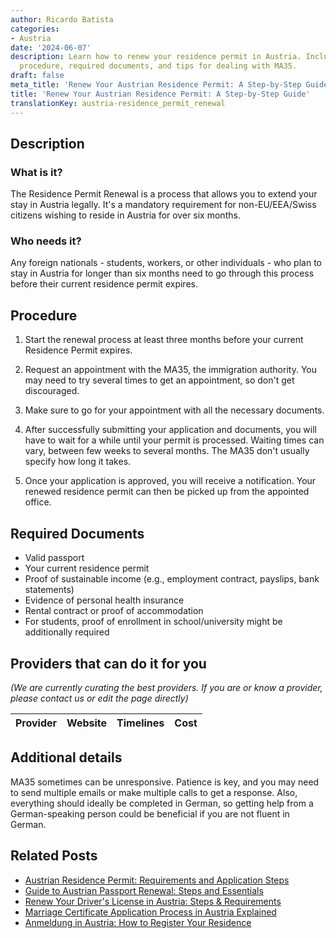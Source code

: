 ```yaml
---
author: Ricardo Batista
categories:
- Austria
date: '2024-06-07'
description: Learn how to renew your residence permit in Austria. Includes a detailed
  procedure, required documents, and tips for dealing with MA35.
draft: false
meta_title: 'Renew Your Austrian Residence Permit: A Step-by-Step Guide'
title: 'Renew Your Austrian Residence Permit: A Step-by-Step Guide'
translationKey: austria-residence_permit_renewal
---
```


## Description
### What is it?
The Residence Permit Renewal is a process that allows you to extend your stay in Austria legally. It's a mandatory requirement for non-EU/EEA/Swiss citizens wishing to reside in Austria for over six months.

### Who needs it?
Any foreign nationals - students, workers, or other individuals - who plan to stay in Austria for longer than six months need to go through this process before their current residence permit expires.


## Procedure
1. Start the renewal process at least three months before your current Residence Permit expires.

2. Request an appointment with the MA35, the immigration authority. You may need to try several times to get an appointment, so don't get discouraged.

3. Make sure to go for your appointment with all the necessary documents.

4. After successfully submitting your application and documents, you will have to wait for a while until your permit is processed. Waiting times can vary, between few weeks to several months. The MA35 don't usually specify how long it takes.

5. Once your application is approved, you will receive a notification. Your renewed residence permit can then be picked up from the appointed office.

## Required Documents
* Valid passport
* Your current residence permit
* Proof of sustainable income (e.g., employment contract, payslips, bank statements)
* Evidence of personal health insurance
* Rental contract or proof of accommodation
* For students, proof of enrollment in school/university might be additionally required

## Providers that can do it for you

_(We are currently curating the best providers. If you are or know a provider, please contact us or edit the page directly)_

| Provider        |     Website     |     Timelines    |       Cost      |
| :-------------: | :-------------: |  :-------------: | :-------------: |

## Additional details
MA35 sometimes can be unresponsive. Patience is key, and you may need to send multiple emails or make multiple calls to get a response. 
Also, everything should ideally be completed in German, so getting help from a German-speaking person could be beneficial if you are not fluent in German.


## Related Posts

- [Austrian Residence Permit: Requirements and Application Steps](https://tramitit.com/guides/austria/residence_permit_application/)
- [Guide to Austrian Passport Renewal: Steps and Essentials](https://tramitit.com/guides/austria/passport_renewal/)
- [Renew Your Driver's License in Austria: Steps & Requirements](https://tramitit.com/guides/austria/drivers_license_renewal/)
- [Marriage Certificate Application Process in Austria Explained](https://tramitit.com/guides/austria/marriage_certificate_application/)
- [Anmeldung in Austria: How to Register Your Residence](https://tramitit.com/guides/austria/registration_information/)